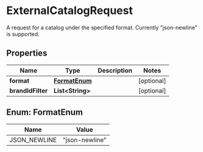

# ExternalCatalogRequest

A request for a catalog under the specified format. Currently \"json-newline\" is supported.

## Properties

| Name | Type | Description | Notes |
|------------ | ------------- | ------------- | -------------|
|**format** | [**FormatEnum**](#FormatEnum) |  |  [optional] |
|**brandIdFilter** | **List&lt;String&gt;** |  |  [optional] |



## Enum: FormatEnum

| Name | Value |
|---- | -----|
| JSON_NEWLINE | &quot;json-newline&quot; |



